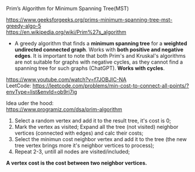 Prim’s Algorithm for Minimum Spanning Tree(MST)

https://www.geeksforgeeks.org/prims-minimum-spanning-tree-mst-greedy-algo-5 \
https://en.wikipedia.org/wiki/Prim%27s_algorithm

- A greedy algorithm that finds a __minimum spanning tree__ for a __weighted undirected connected graph__. Works with __both positive and negative edges__.
  It is important to note that both Prim's and Kruskal's algorithms are not suitable for graphs with negative cycles, as they cannot find a spanning tree for such graphs (ChatGPT).
  __Works with cycles__.

https://www.youtube.com/watch?v=f7JOBJIC-NA \
LeetCode: https://leetcode.com/problems/min-cost-to-connect-all-points/?envType=list&envId=ob9rj7ig

Idea uder the hood:\
https://www.programiz.com/dsa/prim-algorithm
1. Select a random vertex and add it to the result tree, it's cost is 0;
2. Mark the vertex as visited; Expand all the tree (not visited) neighbor vertices (connected with edges) and calc their costs;
3. Select the minimun cost neighbor vertex and add it to the tree (the new tree vertex brings more it's neighbor vertices to process);
4. Repeat 2-3, untill all nodes are visited/included;

__A vertex cost is the cost between two neighbor vertices.__
